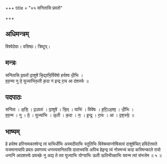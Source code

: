 +++
title = "०५ सनितासि प्रवतो"

+++
## अधिमन्त्रम्
विश्वेदेवाः। वसिष्ठः। त्रिष्टुप्।

## मन्त्रः
सनि॑तासि प्र॒वतो॑ दा॒शुषे॑ चि॒द्याभि॒र्विवे॑षो हर्यश्व धी॒भिः ।  
व॒व॒न्मा नु ते॒ युज्या॑भिरू॒ती क॒दा न॑ इन्द्र रा॒य आ द॑शस्येः ॥

## पदपाठः
सनि॑ता । अ॒सि॒ । प्र॒ऽवतः॑ । दा॒शुषे॑ । चि॒त् । याभिः॑ । विवे॑षः । ह॒रि॒ऽअ॒श्व॒ । धी॒भिः ।  
व॒व॒न्म । नु । ते॒ । युज्या॑भिः । ऊ॒ती । क॒दा । नः॒ । इ॒न्द्र॒ । रा॒यः । आ । द॒श॒स्येः॒ ॥

## भाष्यम्
हे हर्यश्व हरिनामकाश्वेन्द्र त्वं याभिर्धीभिः अस्मदीयाभिः स्तुतिभिः विवेषव्याप्नोषिसत्वं दाशुषेचित् हविर्दत्तवते यजमानायापि प्रवतः प्रवणस्य धनस्यसनितासि दाताभवसि अपिच हेइन्द्र त्वं नोस्मभ्यं कदा कस्मिन्काले रायो धनानि आदशस्येः प्रयच्छेः नु अद्य ते तव युज्याभिः योग्याभिः ऊती ऊतिभीरक्षाभिः ववन्म त्वां संभजेम ॥ ५ ॥